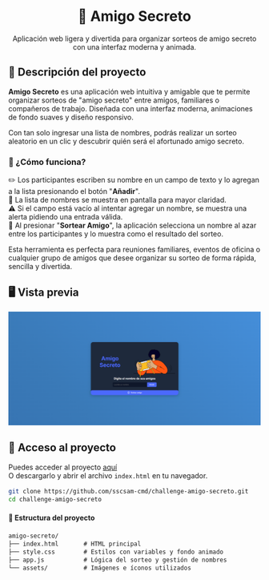 <h1 align="center">🎁 Amigo Secreto</h1>
<p align="center">
  Aplicación web ligera y divertida para organizar sorteos de amigo secreto con una interfaz moderna y animada.
</p>


## 📝 Descripción del proyecto
**Amigo Secreto** es una aplicación web intuitiva y amigable que te permite organizar sorteos de "amigo secreto" entre amigos, familiares o compañeros de trabajo. Diseñada con una interfaz moderna, animaciones de fondo suaves y diseño responsivo.  
  
Con tan solo ingresar una lista de nombres, podrás realizar un sorteo aleatorio en un clic y descubrir quién será el afortunado amigo secreto.

### 🔧 ¿Cómo funciona?
✏️  Los participantes escriben su nombre en un campo de texto y lo agregan a la lista presionando el botón "**Añadir**".  
📝  La lista de nombres se muestra en pantalla para mayor claridad.  
⚠  Si el campo está vacío al intentar agregar un nombre, se muestra una alerta pidiendo una entrada válida.  
🎲  Al presionar "**Sortear Amigo**", la aplicación selecciona un nombre al azar entre los participantes y lo muestra como el resultado del sorteo.

Esta herramienta es perfecta para reuniones familiares, eventos de oficina o cualquier grupo de amigos que desee organizar su sorteo de forma rápida, sencilla y divertida.


## 🖥️ Vista previa
![Preview](assets/preview.png) 


## 🚀 Acceso al proyecto
Puedes acceder al proyecto [aquí](https://sscsam-cmd.github.io/challenge-amigo-secreto/)  
O descargarlo y abrir el archivo `index.html` en tu navegador.

```bash
git clone https://github.com/sscsam-cmd/challenge-amigo-secreto.git
cd challenge-amigo-secreto
```
#### 📁 Estructura del proyecto
```
amigo-secreto/
├── index.html       # HTML principal
├── style.css        # Estilos con variables y fondo animado
├── app.js           # Lógica del sorteo y gestión de nombres
└── assets/          # Imágenes e íconos utilizados
```
